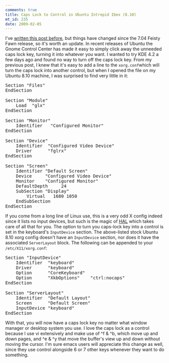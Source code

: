 ```yaml
--- 
comments: true
title: Caps Lock to Control in Ubuntu Intrepid Ibex (8.10)
mt_id: 235
date: 2009-02-05
---
```

I've [written this post before](http://dinomite.net/2007/caps-lock-to-control-on-ubuntu/), but things have changed since the 7.04 Feisty Fawn release, so it's worth an update.  In recent releases of Ubuntu the Gnome Control Center has made it easy to simply click away the unneeded caps lock key, turning it into whatever you want.  I wanted to try KDE 4.2 a few days ago and found no way to turn off the caps lock key.  From my previous post, I knew that it's easy to add a line to the `xorg.conf`which will turn the caps lock into another control, but when I opened the file on my Ubuntu 8.10 machine, I was surprised to find very little in it:
<pre class="brush: bash;">
Section "Files"
EndSection

Section "Module"
    Load  "glx"
EndSection

Section "Monitor"
    Identifier   "Configured Monitor"
EndSection

Section "Device"
    Identifier  "Configured Video Device"
    Driver      "fglrx"
EndSection

Section "Screen"
    Identifier "Default Screen"
    Device     "Configured Video Device"
    Monitor    "Configured Monitor"
    DefaultDepth     24
    SubSection "Display"
        Virtual   1680 1050
    EndSubSection
EndSection
</pre>

If you come from a long line of Linux use, this is a very odd X config indeed since it lists no input devices, but such is the magic of <a href="http://en.wikipedia.org/wiki/HAL_(software)">HAL</a> which takes care of all that for you.  The option to turn you caps-lock key into a control is set in the keyboard's `InputDevice` section.  The above-listed stock Ubuntu 8.10 xorg config doesn't have an `InputDevice` section, nor does it have the associated `ServerLayout` block.  The following can be appended to your `/etc/X11/xorg.conf`:

<pre class="brush: bash;">
Section "InputDevice"
    Identifier  "keyboard"
    Driver      "keyboard"
    Option      "CoreKeyboard"
    Option      "XkbOptions"    "ctrl:nocaps"
EndSection

Section "ServerLayout"
    Identifier  "Default Layout"
    Screen      "Default Screen"
    InputDevice "keyboard"
EndSection
</pre>

With that, you will now have a caps lock key no matter what window manager or desktop system you use.  I love the caps lock as a control because I use vi extensively and make use of ^f & ^b, which move up and down pages, and ^e & ^y that move the buffer's view up and down without moving the cursor.  I'm sure emacs users will appreciate this change as well, since they use control alongside 6 or 7 other keys whenever they want to do something.

